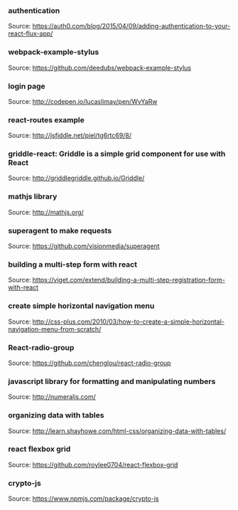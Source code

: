 ### authentication
Source: https://auth0.com/blog/2015/04/09/adding-authentication-to-your-react-flux-app/

### webpack-example-stylus
Source: https://github.com/deedubs/webpack-example-stylus

### login page
Source: http://codepen.io/lucaslimay/pen/WvYaRw

### react-routes example
Source: http://jsfiddle.net/piel/tg6rtc69/8/

### griddle-react: Griddle is a simple grid component for use with React
Source: http://griddlegriddle.github.io/Griddle/

### mathjs library
Source: http://mathjs.org/

### superagent to make requests
Source: https://github.com/visionmedia/superagent

### building a multi-step form with react
Source: https://viget.com/extend/building-a-multi-step-registration-form-with-react

### create simple horizontal navigation menu
Source: http://css-plus.com/2010/03/how-to-create-a-simple-horizontal-navigation-menu-from-scratch/

### React-radio-group
Source: https://github.com/chenglou/react-radio-group

### javascript library for formatting and manipulating numbers
Source: http://numeraljs.com/

### organizing data with tables
Source: http://learn.shayhowe.com/html-css/organizing-data-with-tables/

### react flexbox grid
Source: https://github.com/roylee0704/react-flexbox-grid

### crypto-js
Source: https://www.npmjs.com/package/crypto-js